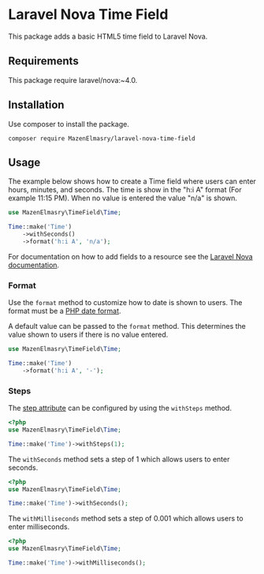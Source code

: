 # Laravel Nova Time Field

This package adds a basic HTML5 time field to Laravel Nova.

## Requirements

This package require laravel/nova:~4.0.

## Installation
Use composer to install the package.

```shell
composer require MazenElmasry/laravel-nova-time-field
```

## Usage

The example below shows how to create a Time field where users can enter hours, minutes, and
seconds. The time is show in the "h:i A" format (For example 11:15 PM). When no value is
entered the value "n/a" is shown.

```php
use MazenElmasry\TimeField\Time;

Time::make('Time')
    ->withSeconds()
    ->format('h:i A', 'n/a');
```

For documentation on how to add fields to a resource see the 
[Laravel Nova documentation](https://nova.laravel.com/docs/4.0/resources/fields.html).

### Format

Use the `format` method to customize how to date is shown to users. The format must be a 
[PHP date format](https://www.php.net/manual/en/datetime.format.php).

A default value can be passed to the `format` method. This determines the value shown to users if there is no
value entered.

```php
use MazenElmasry\TimeField\Time;

Time::make('Time')
    ->format('h:i A', '-');
```

### Steps

The [step attribute](https://developer.mozilla.org/en-US/docs/Web/HTML/Element/input/time#Using_the_step_attribute)
can be configured by using the `withSteps` method.

```php
<?php 
use MazenElmasry\TimeField\Time;

Time::make('Time')->withSteps(1);
```

The `withSeconds` method sets a step of 1 which allows users to enter seconds.

```php
<?php 
use MazenElmasry\TimeField\Time;

Time::make('Time')->withSeconds();
```

The `withMilliseconds` method sets a step of 0.001 which allows users to enter milliseconds.

```php
<?php 
use MazenElmasry\TimeField\Time;

Time::make('Time')->withMilliseconds();
```

